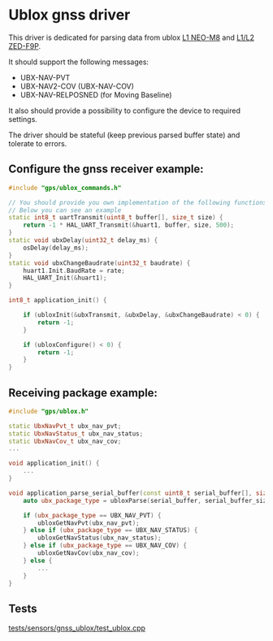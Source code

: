 # Ublox gnss driver

This driver is dedicated for parsing data from ublox [L1 NEO-M8](https://www.u-blox.com/en/product/max-8-series) and [L1/L2 ZED-F9P](https://www.u-blox.com/en/product/zed-f9p-module).

It should support the following messages:
- UBX-NAV-PVT
- UBX-NAV2-COV (UBX-NAV-COV)
- UBX-NAV-RELPOSNED (for Moving Baseline)

It also should provide a possibility to configure the device to required settings.

The driver should be stateful (keep previous parsed buffer state) and tolerate to errors.

## Configure the gnss receiver example:

```c++
#include "gps/ublox_commands.h"

// You should provide you own implementation of the following functions
// Below you can see an example
static int8_t uartTransmit(uint8_t buffer[], size_t size) {
    return -1 * HAL_UART_Transmit(&huart1, buffer, size, 500);
}
static void ubxDelay(uint32_t delay_ms) {
    osDelay(delay_ms);
}
static void ubxChangeBaudrate(uint32_t baudrate) {
    huart1.Init.BaudRate = rate;
    HAL_UART_Init(&huart1);
}

int8_t application_init() {

    if (ubloxInit(&ubxTransmit, &ubxDelay, &ubxChangeBaudrate) < 0) {
        return -1;
    }

    if (ubloxConfigure() < 0) {
        return -1;
    }
}
```

## Receiving package example:

```c++
#include "gps/ublox.h"

static UbxNavPvt_t ubx_nav_pvt;
static UbxNavStatus_t ubx_nav_status;
static UbxNavCov_t ubx_nav_cov;
...

void application_init() {
    ...
}

void application_parse_serial_buffer(const uint8_t serial_buffer[], size_t serial_buffer_size) {
    auto ubx_package_type = ubloxParse(serial_buffer, serial_buffer_size);

    if (ubx_package_type == UBX_NAV_PVT) {
        ubloxGetNavPvt(ubx_nav_pvt);
    } else if (ubx_package_type == UBX_NAV_STATUS) {
        ubloxGetNavStatus(ubx_nav_status);
    } else if (ubx_package_type == UBX_NAV_COV) {
        ubloxGetNavCov(ubx_nav_cov);
    } else {
        ...
    }
}

```

## Tests

[tests/sensors/gnss_ublox/test_ublox.cpp](../../tests/sensors/gnss_ublox/test_ublox.cpp)

